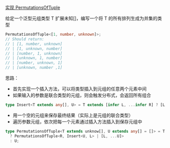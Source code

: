 [实现 PermutationsOfTuple](https://github.com/type-challenges/type-challenges/blob/main/questions/21220-medium-permutations-of-tuple/README.md)

给定一个泛型元组类型 T 扩展未知[]，编写一个将 T 的所有排列生成为并集的类型

```ts
PermutationsOfTuple<[1, number, unknown]>;
// Should return:
// | [1, number, unknown]
// | [1, unknown, number]
// | [number, 1, unknown]
// | [unknown, 1, number]
// | [number, unknown, 1]
// | [unknown, number ,1]
```

思路：

- 首先实现一个插入方法，可以将类型插入到元组的任意两个元素中间
- 如果输入的参数是联合类型的元组，则会触发分布式，会返回所有组合

```ts
type Insert<T extends any[], U> = T extends [infer L, ...infer R] ? [L, U, ...R] | [L, ...Insert<R, U>] : [];
```

- 用一个空的元组来保存最终结果（实际上是元组的联合类型）
- 遍历参数元组，依次把每一个元素通过插入方法插入到保存元组中

```ts
type PermutationsOfTuple<T extends unknow[], U extends any[] = []> = T extends [infer L, ...infer R]
  ? PermutationsOfTuple<R, Insert<U, L> | [L, ...U]>
  : U;
```